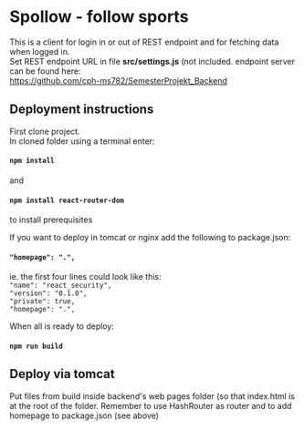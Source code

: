 # Spollow - follow sports

This is a client for login in or out of REST endpoint and for fetching data when logged in.  
Set REST endpoint URL in file **src/settings.js**   (not included.
endpoint server can be found here:  
https://github.com/cph-ms782/SemesterProjekt_Backend

## Deployment instructions
First clone project.  
In cloned folder using a terminal enter:  
#### `npm install`  
and
#### `npm install react-router-dom`  
to install prerequisites


If you want to deploy in tomcat or nginx add the following to package.json:  
#### `"homepage": ".",`

ie. the first four lines could look like this:  
`"name": "react_security",`  
  `"version": "0.1.0",`  
  `"private": true,`  
  `"homepage": ".",`  

When all is ready to deploy:

#### `npm run build`

## Deploy via tomcat
Put files from build inside backend's web pages folder (so that index.html is at the root of the folder. Remember to use HashRouter as router and to add homepage to package.json (see above)


